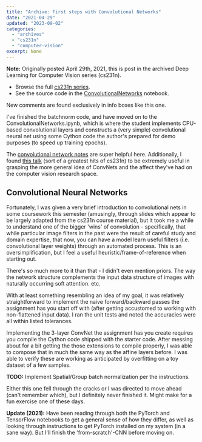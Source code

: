 ```yaml
---
title: "Archive: First steps with Convolutional Networks"
date: "2021-04-29"
updated: "2023-09-02"
categories:
  - "archives"
  - "cs231n"
  - "computer-vision"
excerpt: None
---
```


<script>
    import Info from '$lib/components/Info.svelte'
    import Katex from '$lib/components/Katex.svelte'
</script>

<Info>

**Note:** Originally posted April 29th, 2021, this is post <Katex math="7/20"/> in the archived Deep Learning for Computer Vision series (cs231n). 
* Browse the full [cs231n series](/blog/category/cs231n).
* See the source code in the [ConvolutionalNetworks](https://github.com/pgiardiniere/cs231n/blob/main/assignment2/ConvolutionalNetworks.ipynb) notebook.

New comments are found exclusively in info boxes like this one.

</Info>

I've finished the batchnorm code, and have moved on to the ConvolutionalNetworks.ipynb, which is where the student implements CPU-based convolutional layers and constructs a (very simple) convolutional neural net using some Cython code the author's prepared for demo purposes (to speed up training epochs).

The [convolutional network notes](https://cs231n.github.io/convolutional-networks/) are super helpful here. Additionally, I found [this talk](https://www.youtube.com/watch?v=u6aEYuemt0M) (sort of a greatest hits of cs231n) to be extremely useful in grasping the more general idea of ConvNets and the affect they've had on the computer vision research space.

## Convolutional Neural Networks

Fortunately, I was given a very brief introduction to convolutional nets in some coursework this semester (amusingly, through slides which appear to be largely adapted from the cs231n course material), but it took me a while to understand one of the bigger 'wins' of convolution - specifically, that while particular image filters in the past were the result of careful study and domain expertise, that now, you can have a model learn useful filters (i.e. convolutional layer weights) through an automated process. This is an oversimplification, but I feel a useful heuristic/frame-of-reference when starting out.

<Info>
There's so much more to it than that - I didn't even mention priors. The way the network structure complements the input data structure of images with naturally occurring soft attention. etc.
</Info>

With at least something resembling an idea of my goal, it was relatively straightforward to implement the naive forward/backward passes the assignment has you start off with (after getting accustomed to working with non-flattened input data). I ran the unit tests and noted the accuracies were all within listed tolerances.

Implementing the 3-layer ConvNet the assignment has you create requires you compile the Cython code shipped with the starter code. After messing about for a bit getting the those extensions to compile properly, I was able to compose that in much the same way as the affine layers before. I was able to verify these are working as anticipated by overfitting on a toy dataset of a few samples.

**TODO:** Implement Spatial/Group batch normalization per the instructions.

<Info>
Either this one fell through the cracks or I was directed to move ahead (can't remember which), but I definitely never finished it. Might make for a fun exercise one of these days.
</Info>

**Update (2021):** Have been reading through both the PyTorch and TensorFlow notebooks to get a general sense of how they differ, as well as looking through instructions to get PyTorch installed on my system (in a sane way). But I'll finish the 'from-scratch'-CNN before moving on.
